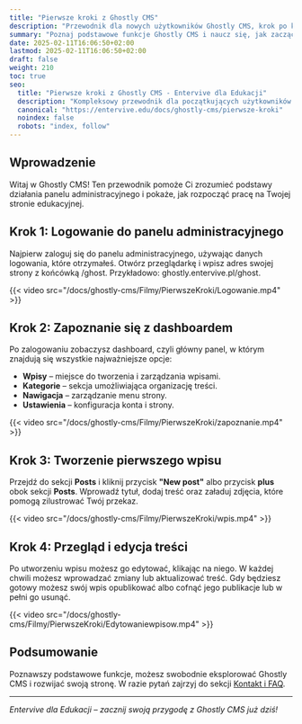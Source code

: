 ```yaml
---
title: "Pierwsze kroki z Ghostly CMS"
description: "Przewodnik dla nowych użytkowników Ghostly CMS, krok po kroku jak rozpocząć pracę."
summary: "Poznaj podstawowe funkcje Ghostly CMS i naucz się, jak zacząć korzystać z platformy."
date: 2025-02-11T16:06:50+02:00
lastmod: 2025-02-11T16:06:50+02:00
draft: false
weight: 210
toc: true
seo:
  title: "Pierwsze kroki z Ghostly CMS - Entervive dla Edukacji"
  description: "Kompleksowy przewodnik dla początkujących użytkowników Ghostly CMS. Dowiedz się, jak korzystać z panelu administracyjnego i tworzyć treści."
  canonical: "https://entervive.edu/docs/ghostly-cms/pierwsze-kroki"
  noindex: false
  robots: "index, follow"
---
```


## Wprowadzenie

Witaj w Ghostly CMS! Ten przewodnik pomoże Ci zrozumieć podstawy działania panelu administracyjnego i pokaże, jak rozpocząć pracę na Twojej stronie edukacyjnej.

## Krok 1: Logowanie do panelu administracyjnego

Najpierw zaloguj się do panelu administracyjnego, używając danych logowania, które otrzymałeś. Otwórz przeglądarkę i wpisz adres swojej strony z końcówką /ghost. Przykładowo: ghostly.entervive.pl/ghost.

{{< video src="/docs/ghostly-cms/Filmy/PierwszeKroki/Logowanie.mp4" >}}

## Krok 2: Zapoznanie się z dashboardem

Po zalogowaniu zobaczysz dashboard, czyli główny panel, w którym znajdują się wszystkie najważniejsze opcje:

- **Wpisy** – miejsce do tworzenia i zarządzania wpisami.
- **Kategorie** – sekcja umożliwiająca organizację treści.
- **Nawigacja** – zarządzanie menu strony.
- **Ustawienia** – konfiguracja konta i strony.

{{< video src="/docs/ghostly-cms/Filmy/PierwszeKroki/zapoznanie.mp4" >}}

## Krok 3: Tworzenie pierwszego wpisu

Przejdź do sekcji **Posts** i kliknij przycisk **"New post"** albo przycisk **plus** obok sekcji **Posts**. Wprowadź tytuł, dodaj treść oraz załaduj zdjęcia, które pomogą zilustrować Twój przekaz.

{{< video src="/docs/ghostly-cms/Filmy/PierwszeKroki/wpis.mp4" >}}

## Krok 4: Przegląd i edycja treści

Po utworzeniu wpisu możesz go edytować, klikając na niego. W każdej chwili możesz wprowadzać zmiany lub aktualizować treść. Gdy będziesz gotowy możesz swój wpis opublikować albo cofnąć jego publikacje lub w pełni go usunąć.

{{< video src="/docs/ghostly-cms/Filmy/PierwszeKroki/Edytowaniewpisow.mp4" >}}

## Podsumowanie

Poznawszy podstawowe funkcje, możesz swobodnie eksplorować Ghostly CMS i rozwijać swoją stronę. W razie pytań zajrzyj do sekcji [Kontakt i FAQ](/docs/informacje-ogólne/kontakt-i-faq/).

---

_Entervive dla Edukacji – zacznij swoją przygodę z Ghostly CMS już dziś!_
